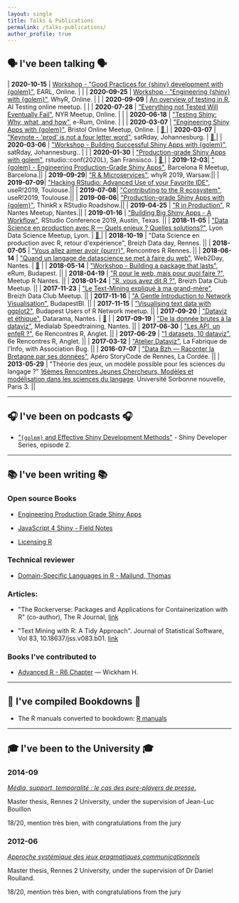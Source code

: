 ```yaml
---
layout: single
title: Talks & Publications
permalink: /talks-publications/
author_profile: true
---
```


<style> 
.page__content p {
    margin: 0 0 0em;
    line-height: 1.5em;
}

thead tr th:first-child, tbody tr td:first-child{
  min-width: 8em;
}

td {
    font-size: 1.2em;
}
</style>

## &#128483; I've been talking &#128483;

| __2020-10-15__ |  [Workshop - "Good Practices for {shiny} development with {golem}"](https://speakerdeck.com/colinfay/workshop-good-practices-for-shiny-development-with-golem), EARL, Online. |  |
| __2020-09-25__ |  [Workshop - "Engineering {shiny} with {golem}"](https://speakerdeck.com/colinfay/engineering-shiny-with-golem-whyr), WhyR, Online. |  |
| __2020-09-09__ |  [An overview of testing in R](https://speakerdeck.com/colinfay/an-overview-of-testing-in-r), AI Testing online meetup. |  |
| __2020-07-28__ |  ["Everything not Tested Will Eventually Fail"](https://speakerdeck.com/colinfay/everything-not-tested-will-eventually-fail), NYR Meetup, Online. |  |
| __2020-06-18__ |  ["Testing Shiny: Why, what, and how"](https://speakerdeck.com/colinfay/erum-2020-testing-shiny-why-what-and-how), e-Rum, Online. |   |
| __2020-03-07__ |  ["Engineering Shiny Apps with {golem}"](https://speakerdeck.com/colinfay/bristolr-engineering-production-grade-shiny-apps-with-golem), Bristol Online Meetup, Online. | [ &#127909; ](https://youtu.be/aY5ekC4-WQs?t=1784) |
| __2020-03-07__ |  ["Keynote - 'prod' is not a four letter word"](https://speakerdeck.com/colinfay/keynote-prod-is-not-a-four-letter-word), satRday, Johannesburg. | [ &#127909; ](https://youtu.be/UoNhFn_QoFw) |
| __2020-03-06__ |  ["Workshop - Building Successful Shiny Apps with {golem}"](https://speakerdeck.com/colinfay/workshop-building-successful-shiny-apps-with-golem), satRday, Johannesburg.. | |
| __2020-01-30__ |  ["Production-grade Shiny Apps with golem"](https://resources.rstudio.com/rstudio-conf-2020/production-grade-shiny-apps-with-golem-colin-fay), rstudio::conf(2020L), San Fransisco. | [ &#127909; ](https://resources.rstudio.com/rstudio-conf-2020/production-grade-shiny-apps-with-golem-colin-fay) |
|  __2019-12-03__|  ["{golem} - Engineering Production-Grade Shiny Apps"](https://speakerdeck.com/colinfay/hacking-rstudio-advanced-use-of-your-favorite-ide), Barcelona R Meetup, Barcelona.||
|  __2019-09-29__|  ["R & Microservices"](https://speakerdeck.com/colinfay/r-and-microservices), whyR 2019, Warsaw.||
|  __2019-07-09__|  ["Hacking RStudio: Advanced Use of your Favorite IDE"](https://speakerdeck.com/colinfay/hacking-rstudio-advanced-use-of-your-favorite-ide), useR!2019, Toulouse.||
|  __2019-07-08__|  ["Contributing to the R ecosystem"](https://speakerdeck.com/colinfay/contributing-to-the-r-ecosystem), useR!2019, Toulouse.||
|  __2019-06-06__|  ["Production-grade Shiny Apps with {golem}"](https://speakerdeck.com/colinfay/production-grade-shiny-apps-with-golem), ThinkR x RStudio Roadshow.||
| __2019-04-25__ | ["R in Production"](https://speakerdeck.com/colinfay/r-in-production), R Nantes Meetup, Nantes.||
| __2019-01-16__ | ["Building Big Shiny Apps - A Workflow"](https://thinkr-open.github.io/rstudioconf2019/), RStudio Conference 2019, Austin, Texas. ||
| __2018-11-05__ |  ["Data Science en production avec R — Quels enjeux ? Quelles solutions?"](https://speakerdeck.com/colinfay/data-science-en-production-avec-r-quels-enjeux-quelles-solutions), Lyon Data Science Meetup, Lyon. | [ &#127909; ](https://www.youtube.com/watch?v=rjQ1CcHEEF4) |
| __2018-10-19__ | "Data Science en production avec R, retour d'expérience", Breizh Data day, Rennes.  || 
| __2018-07-05__ | ["Vous allez aimer avoir {purrr}"](https://github.com/ColinFay/conf/tree/master/2018-07-rencontresr-rennes), Rencontres R Rennes.  || 
| __2018-06-14__ | ["Quand un langage de datascience se met à faire du web"](https://github.com/ColinFay/conf/tree/master/2018-06-Web2Day-Nantes), Web2Day, Nantes.  | [&#127909;](https://www.youtube.com/watch?v=8aRmY3A6raU) |
| __2018-05-14__ | ["Workshop - Building a package that lasts"](https://github.com/ColinFay/erum2018), eRum, Budapest.  ||
| __2018-04-19__ | ["R pour le web, mais pour quoi faire ?"](https://github.com/ColinFay/conf/tree/master/2018-04-nantes_R_meetup), Meetup R Nantes.  ||
| __2018-01-24__ | ["R, vous avez dit R ?"](https://github.com/ThinkR-open/meetup-r), Breizh Data Club Meetup.  ||
| __2017-11-23__ | ["Le Text-Mining expliqué à ma grand-mère"](https://github.com/ColinFay/conf/blob/master/2017-11-breizh-data-club/fay_colin_tm_explique_grand_mere.pdf), Breizh Data Club Meetup.  ||
| __2017-11-16__ | ["A Gentle Introduction to Network Visualisation"](https://github.com/ColinFay/conf/blob/master/2017-11-budapest/fay_colin_visualise_network.pdf), BudapestBI.  ||
| __2017-11-15__ | ["Visualising text data with ggplot2"](https://github.com/ColinFay/conf/blob/master/2017-11-budapest/fay_colin_text_data_ggplot2.pdf), Budapest Users of R Network meetup.  ||
| __2017-09-20__ | ["Dataviz et éthique"](https://github.com/ColinFay/conf/blob/master/2017-09-Nantes-Digital-Week/Dataviz%20et%20%C3%A9thique.pdf), Datarama, Nantes.  | [&#127909;](https://vimeo.com/238721324) |
| __2017-09-19__ | ["De la donnée brutes à la dataviz"](https://github.com/ColinFay/conf/blob/master/2017-09-Nantes-Digital-Week/Des%20donne%CC%81es%20brutes%20a%CC%80%20la%20dataviz.pdf), Medialab Speedtraining, Nantes.  ||
| __2017-06-30__ | ["Les API, un enfeR ?"](https://github.com/ColinFay/conf/blob/master/2017-06-Anglet/api_enfer_colin_fay_thinkr.pdf), 6e Rencontres R, Anglet.  ||
| __2017-06-29__ | ["1 datasets, 10 dataviz"](https://github.com/ColinFay/conf/blob/master/2017-06-Anglet/1_dataset_10_dataviz_colin_fay.pdf), 6e Rencontres R, Anglet. ||
| __2017-03-12__ | ["Atelier Dataviz"](https://github.com/ColinFay/conf/blob/master/2017-03-12-fabrique-info/La%20fabrique%20de%20l'info.pdf), La Fabrique de l'Info, with Association Bug. ||
| __2016-07-07__ | ["Data Bzh — Raconter la Bretagne par ses données"](https://github.com/ColinFay/conf/blob/master/2016-07-7-storycode/data-bzh-storycode.pdf), Apéro StoryCode de Rennes, La Cordée. ||
| __2013-05-29__ | "Théorie des jeux, un modèle possible pour les sciences du langage ?" [16èmes Rencontres Jeunes Chercheurs, Modèles et modélisation dans les sciences du langage](http://calenda.org/250256). Université Sorbonne nouvelle, Paris 3. ||

***

## &#127911; I've been on podcasts &#127911;

+ ["`{golem}` and Effective Shiny Development Methods"](https://shinydevseries.com/ep2/) - Shiny Developer Series, episode 2.

***

## &#x1F4DA; I've been writing &#x1F4DA;

### Open source Books

+ [Engineering Production Grade Shiny Apps](https://connect.thinkr.fr/engineering-shiny/)

+ [JavaScript 4 Shiny - Field Notes](https://connect.thinkr.fr/js4shinyfieldnotes/)

+ [Licensing R](https://thinkr-open.github.io/licensing-r/)
 
### Technical reviewer

+ [Domain-Specific Languages in R - Mailund, Thomas](https://www.apress.com/us/book/9781484235874)

### Articles:

+ "The Rockerverse: Packages and Applications for Containerization with R" (co-author), The R Journal, [link](https://journal.r-project.org/archive/2020/RJ-2020-007/index.html)

+ "Text Mining with R: A Tidy Approach". Journal of Statistical Software, Vol 83, 10.18637/jss.v083.b01. [link](https://www.jstatsoft.org/article/view/v083b01)

### Books I've contributed to

+ [Advanced R - R6 Chapter](https://adv-r.hadley.nz/r6) — Wickham H. 

***

## &#x1F4D6; I've compiled Bookdowns &#x1F4D6;

+ The R manuals converted to bookdown:  [R manuals](/r-manuals/)

***

## &#127891; I've been to the University &#127891;

### 2014-09

[_Média, support, temporalité : le cas des pure-players de presse._](https://dumas.ccsd.cnrs.fr/dumas-01130211)

Master thesis, Rennes 2 University, under the supervision of Jean-Luc Bouillon

18/20, mention très bien, with congratulations from the jury

### 2012-06

[_Approche systémique des jeux pragmatiques communicationnels_](http://www.memoireonline.com/12/12/6569/m_Approche-systemique-des-jeux-pragmatiques-communicationnels0.html)

Master thesis, Rennes 2 University, under the supervision of Dr Daniel Roulland.

18/20, mention très bien, with congratulations from the jury
